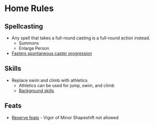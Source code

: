 # Home Rules
## Spellcasting
* Any spell that takes a full-round casting is a full-round action instead.
    * Summons
    * Enlarge Person
* [Fasters spontaneous caster progression](../../lib/hr-spontaneous.md)
## Skills
* Replace swim and climb with athletics
    * Athletics can be used for jump, swim, and climb
    * [Background skills](https://www.d20pfsrd.com/skills/background-skills/)
## Feats
* [Reserve feats](https://dndtools.net/feats/categories/reserve/) - Vigor of Minor Shapeshift not allowed    
